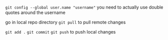 `git config --global user.name "username"`
you need to actually use double quotes around the username

go in local repo directory
`git pull`
to pull remote changes

`git add .`
`git commit`
`git push`
to push local changes
